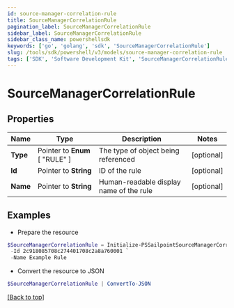 ```yaml
---
id: source-manager-correlation-rule
title: SourceManagerCorrelationRule
pagination_label: SourceManagerCorrelationRule
sidebar_label: SourceManagerCorrelationRule
sidebar_class_name: powershellsdk
keywords: ['go', 'golang', 'sdk', 'SourceManagerCorrelationRule'] 
slug: /tools/sdk/powershell/v3/models/source-manager-correlation-rule
tags: ['SDK', 'Software Development Kit', 'SourceManagerCorrelationRule']
---
```



# SourceManagerCorrelationRule

## Properties

Name | Type | Description | Notes
------------ | ------------- | ------------- | -------------
**Type** |  Pointer to  **Enum** [  "RULE" ] | The type of object being referenced | [optional] 
**Id** |  Pointer to **String** | ID of the rule | [optional] 
**Name** |  Pointer to **String** | Human-readable display name of the rule | [optional] 

## Examples

- Prepare the resource
```powershell
$SourceManagerCorrelationRule = Initialize-PSSailpointSourceManagerCorrelationRule  -Type RULE `
 -Id 2c918085708c274401708c2a8a760001 `
 -Name Example Rule
```

- Convert the resource to JSON
```powershell
$SourceManagerCorrelationRule | ConvertTo-JSON
```


[[Back to top]](#) 


